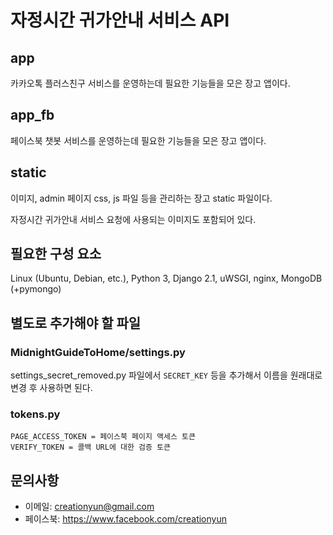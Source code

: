 # 자정시간 귀가안내 서비스 API

## app
카카오톡 플러스친구 서비스를 운영하는데 필요한 기능들을 모은 장고 앱이다.

## app_fb
페이스북 챗봇 서비스를 운영하는데 필요한 기능들을 모은 장고 앱이다.

## static
이미지, admin 페이지 css, js 파일 등을 관리하는 장고 static 파일이다.

자정시간 귀가안내 서비스 요청에 사용되는 이미지도 포함되어 있다.

## 필요한 구성 요소
Linux (Ubuntu, Debian, etc.), Python 3, Django 2.1, uWSGI, nginx, MongoDB (+pymongo)

## 별도로 추가해야 할 파일

### MidnightGuideToHome/settings.py
settings_secret_removed.py 파일에서 `SECRET_KEY` 등을 추가해서 이름을 원래대로 변경 후 사용하면 된다.
### tokens.py
```
PAGE_ACCESS_TOKEN = 페이스북 페이지 액세스 토큰
VERIFY_TOKEN = 콜백 URL에 대한 검증 토큰
```

## 문의사항
- 이메일: creationyun@gmail.com
- 페이스북: https://www.facebook.com/creationyun
